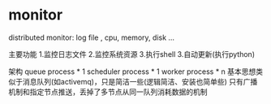 # monitor
distributed monitor:  log file , cpu, memory, disk ...

主要功能
    1.监控日志文件
    2.监控系统资源
    3.执行shell
    3.自动更新(执行python)
    
架构
    queue process * 1
    scheduler process * 1
    worker process * n
    基本思想类似于消息队列(如activemq)，只是简洁一些(逻辑简洁、安装也简单些)
    只有广播机制和指定节点推送，丢掉了多节点从同一队列消耗数据的机制
